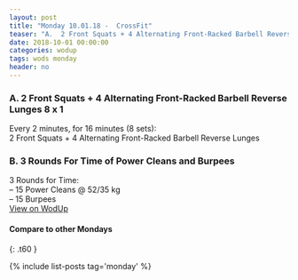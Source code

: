```yaml
---
layout: post
title: "Monday 10.01.18 -  CrossFit"
teaser: "A.  2 Front Squats + 4 Alternating Front-Racked Barbell Reverse Lunges 8 x 1<br/> B.  3 Rounds For Time of Power Cleans and Burpees"
date: 2018-10-01 00:00:00
categories: wodup
tags: wods monday
header: no
---
```



<h3>A.  2 Front Squats + 4 Alternating Front-Racked Barbell Reverse Lunges 8 x 1</h3>
Every 2 minutes, for 16 minutes (8 sets):<br/>2 Front Squats + 4 Alternating Front-Racked Barbell Reverse Lunges<br/>
<h3>B.  3 Rounds For Time of Power Cleans and Burpees</h3>
3 Rounds for Time:<br/>– 15 Power Cleans @ 52/35 kg<br/>– 15 Burpees<br/>
<a href="https://www.wodup.com/gyms/asphodel/wods/9770" target="blank">View on WodUp</a>


#### Compare to other Mondays
{: .t60 }

{% include list-posts tag='monday' %}